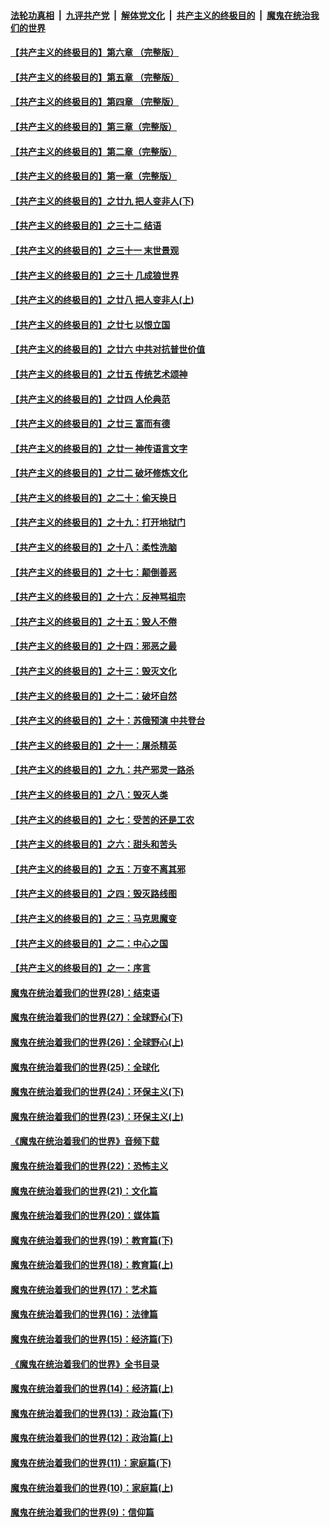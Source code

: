 

####  [法轮功真相](../../../../basic/blob/master/README.md?t=06292231) &nbsp;|&nbsp; [九评共产党](../../../../9ping.md/blob/master/README.md?t=06292231) &nbsp;|&nbsp; [解体党文化](../../../../jtdwh.md/blob/master/README.md?t=06292231)  &nbsp;|&nbsp; [共产主义的终极目的](../../../../gczydzjmd.md/blob/master/README.md?t=06292231) &nbsp;|&nbsp; [魔鬼在统治我们的世界](../../../../mgztzwmdsj.md/blob/master/README.md?t=06292231) 

#### [【共产主义的终极目的】第六章 （完整版）](../pages/nsc422/n11428913.md?t=06292231) 

#### [【共产主义的终极目的】第五章 （完整版）](../pages/nsc422/n11428912.md?t=06292231) 

#### [【共产主义的终极目的】第四章 （完整版）](../pages/nsc422/n11428907.md?t=06292231) 

#### [【共产主义的终极目的】第三章（完整版）](../pages/nsc422/n11428848.md?t=06292231) 

#### [【共产主义的终极目的】第二章（完整版）](../pages/nsc422/n11428831.md?t=06292231) 

#### [【共产主义的终极目的】第一章（完整版）](../pages/nsc422/n11417651.md?t=06292231) 

#### [【共产主义的终极目的】之廿九 把人变非人(下)](../pages/nsc422/n11344140.md?t=06292231) 

#### [【共产主义的终极目的】之三十二 结语](../pages/nsc422/n11360535.md?t=06292231) 

#### [【共产主义的终极目的】之三十一 末世景观](../pages/nsc422/n11351129.md?t=06292231) 

#### [【共产主义的终极目的】之三十 几成狼世界](../pages/nsc422/n11348280.md?t=06292231) 

#### [【共产主义的终极目的】之廿八 把人变非人(上)](../pages/nsc422/n11340492.md?t=06292231) 

#### [【共产主义的终极目的】之廿七 以恨立国](../pages/nsc422/n11336944.md?t=06292231) 

#### [【共产主义的终极目的】之廿六 中共对抗普世价值](../pages/nsc422/n11324785.md?t=06292231) 

#### [【共产主义的终极目的】之廿五 传统艺术颂神](../pages/nsc422/n11296396.md?t=06292231) 

#### [【共产主义的终极目的】之廿四 人伦典范](../pages/nsc422/n11296397.md?t=06292231) 

#### [【共产主义的终极目的】之廿三 富而有德](../pages/nsc422/n11283598.md?t=06292231) 

#### [【共产主义的终极目的】之廿一 神传语言文字](../pages/nsc422/n11263265.md?t=06292231) 

#### [【共产主义的终极目的】之廿二 破坏修炼文化](../pages/nsc422/n11245728.md?t=06292231) 

#### [【共产主义的终极目的】之二十：偷天换日](../pages/nsc422/n11238846.md?t=06292231) 

#### [【共产主义的终极目的】之十九：打开地狱门](../pages/nsc422/n11206376.md?t=06292231) 

#### [【共产主义的终极目的】之十八：柔性洗脑](../pages/nsc422/n11199994.md?t=06292231) 

#### [【共产主义的终极目的】之十七：颠倒善恶](../pages/nsc422/n11179782.md?t=06292231) 

#### [【共产主义的终极目的】之十六：反神骂祖宗](../pages/nsc422/n11166798.md?t=06292231) 

#### [【共产主义的终极目的】之十五：毁人不倦](../pages/nsc422/n11166792.md?t=06292231) 

#### [【共产主义的终极目的】之十四：邪恶之最](../pages/nsc422/n11150249.md?t=06292231) 

#### [【共产主义的终极目的】之十三：毁灭文化](../pages/nsc422/n11135227.md?t=06292231) 

#### [【共产主义的终极目的】之十二：破坏自然](../pages/nsc422/n11135214.md?t=06292231) 

#### [【共产主义的终极目的】之十：苏俄预演 中共登台](../pages/nsc422/n11118424.md?t=06292231) 

#### [【共产主义的终极目的】之十一：屠杀精英](../pages/nsc422/n11118442.md?t=06292231) 

#### [【共产主义的终极目的】之九：共产邪灵一路杀](../pages/nsc422/n11114139.md?t=06292231) 

#### [【共产主义的终极目的】之八：毁灭人类](../pages/nsc422/n11108503.md?t=06292231) 

#### [【共产主义的终极目的】之七：受苦的还是工农](../pages/nsc422/n11101809.md?t=06292231) 

#### [【共产主义的终极目的】之六：甜头和苦头](../pages/nsc422/n11096971.md?t=06292231) 

#### [【共产主义的终极目的】之五：万变不离其邪](../pages/nsc422/n11091285.md?t=06292231) 

#### [【共产主义的终极目的】之四：毁灭路线图](../pages/nsc422/n11086284.md?t=06292231) 

#### [【共产主义的终极目的】之三：马克思魔变](../pages/nsc422/n11061941.md?t=06292231) 

#### [【共产主义的终极目的】之二：中心之国](../pages/nsc422/n11047728.md?t=06292231) 

#### [【共产主义的终极目的】之一：序言](../pages/nsc422/n11086077.md?t=06292231) 

#### [魔鬼在统治着我们的世界(28)：结束语](../pages/nsc422/n10936246.md?t=06292231) 

#### [魔鬼在统治着我们的世界(27)：全球野心(下)](../pages/nsc422/n10928319.md?t=06292231) 

#### [魔鬼在统治着我们的世界(26)：全球野心(上)](../pages/nsc422/n10900318.md?t=06292231) 

#### [魔鬼在统治着我们的世界(25)：全球化](../pages/nsc422/n10788205.md?t=06292231) 

#### [魔鬼在统治着我们的世界(24)：环保主义(下)](../pages/nsc422/n10695307.md?t=06292231) 

#### [魔鬼在统治着我们的世界(23)：环保主义(上)](../pages/nsc422/n10688613.md?t=06292231) 

#### [《魔鬼在统治着我们的世界》音频下载](../pages/nsc422/n10635553.md?t=06292231) 

#### [魔鬼在统治着我们的世界(22)：恐怖主义](../pages/nsc422/n10614727.md?t=06292231) 

#### [魔鬼在统治着我们的世界(21)：文化篇](../pages/nsc422/n10597706.md?t=06292231) 

#### [魔鬼在统治着我们的世界(20)：媒体篇](../pages/nsc422/n10586579.md?t=06292231) 

#### [魔鬼在统治着我们的世界(19)：教育篇(下)](../pages/nsc422/n10564808.md?t=06292231) 

#### [魔鬼在统治着我们的世界(18)：教育篇(上)](../pages/nsc422/n10526970.md?t=06292231) 

#### [魔鬼在统治着我们的世界(17)：艺术篇](../pages/nsc422/n10499093.md?t=06292231) 

#### [魔鬼在统治着我们的世界(16)：法律篇](../pages/nsc422/n10485969.md?t=06292231) 

#### [魔鬼在统治着我们的世界(15)：经济篇(下)](../pages/nsc422/n10469975.md?t=06292231) 

#### [《魔鬼在统治着我们的世界》全书目录](../pages/nsc422/n10464261.md?t=06292231) 

#### [魔鬼在统治着我们的世界(14)：经济篇(上)](../pages/nsc422/n10457370.md?t=06292231) 

#### [魔鬼在统治着我们的世界(13)：政治篇(下)](../pages/nsc422/n10448270.md?t=06292231) 

#### [魔鬼在统治着我们的世界(12)：政治篇(上)](../pages/nsc422/n10444576.md?t=06292231) 

#### [魔鬼在统治着我们的世界(11)：家庭篇(下)](../pages/nsc422/n10440961.md?t=06292231) 

#### [魔鬼在统治着我们的世界(10)：家庭篇(上)](../pages/nsc422/n10435448.md?t=06292231) 

#### [魔鬼在统治着我们的世界(9)：信仰篇](../pages/nsc422/n10432159.md?t=06292231) 

